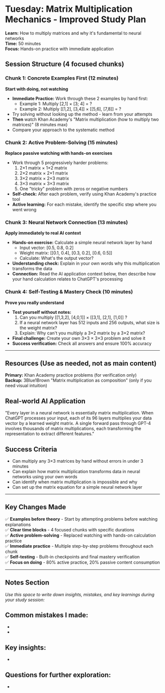 # Tuesday: Matrix Multiplication Mechanics - Improved Study Plan

**Learn:** How to multiply matrices and why it's fundamental to neural networks  
**Time:** 50 minutes  
**Focus:** Hands-on practice with immediate application

## Session Structure (4 focused chunks)

### Chunk 1: Concrete Examples First (12 minutes)
**Start with doing, not watching**
- **Immediate Practice:** Work through these 2 examples by hand first:
  - Example 1: Multiply [2,1] × [3; 4] = ?
  - Example 2: Multiply [[1,2], [3,4]] × [[5,6], [7,8]] = ?
- Try solving without looking up the method - learn from your attempts
- **Then** watch Khan Academy's "Matrix multiplication (how to multiply two matrices)" (8 minutes max)
- Compare your approach to the systematic method

### Chunk 2: Active Problem-Solving (15 minutes)
**Replace passive watching with hands-on exercises**
- Work through 5 progressively harder problems:
  1. 2×1 matrix × 1×2 matrix
  2. 2×2 matrix × 2×1 matrix  
  3. 3×2 matrix × 2×3 matrix
  4. 3×3 matrix × 3×3 matrix
  5. One "tricky" problem with zeros or negative numbers
- **Self-check:** After each problem, verify using Khan Academy's practice tool
- **Active learning:** For each mistake, identify the specific step where you went wrong

### Chunk 3: Neural Network Connection (13 minutes)
**Apply immediately to real AI context**
- **Hands-on exercise:** Calculate a simple neural network layer by hand
  - Input vector: [0.5, 0.8, 0.2]
  - Weight matrix: [[0.1, 0.4], [0.3, 0.2], [0.6, 0.5]]
  - Calculate: What's the output vector?
- **Understanding check:** Explain in your own words why this multiplication transforms the data
- **Connection:** Read the AI application context below, then describe how your hand calculation relates to ChatGPT's processing

### Chunk 4: Self-Testing & Mastery Check (10 minutes)
**Prove you really understand**
- **Test yourself without notes:**
  1. Can you multiply [[1,3,2], [4,0,1]] × [[3,1], [2,1], [1,0]] ?
  2. If a neural network layer has 512 inputs and 256 outputs, what size is the weight matrix?
  3. Explain: Why can't you multiply a 3×2 matrix by a 3×2 matrix?
- **Final challenge:** Create your own 3×3 × 3×3 problem and solve it
- **Success verification:** Check all answers and ensure 100% accuracy

---

## Resources (Use as needed, not as main content)
**Primary:** Khan Academy practice problems (for verification only)  
**Backup:** 3Blue1Brown "Matrix multiplication as composition" (only if you need visual intuition)

## Real-world AI Application
"Every layer in a neural network is essentially matrix multiplication. When ChatGPT processes your input, each of its 96 layers multiplies your data vector by a learned weight matrix. A single forward pass through GPT-4 involves thousands of matrix multiplications, each transforming the representation to extract different features."

## Success Criteria
- Can multiply any 3×3 matrices by hand without errors in under 3 minutes
- Can explain how matrix multiplication transforms data in neural networks using your own words
- Can identify when matrix multiplication is impossible and why
- Can set up the matrix equation for a simple neural network layer

---

## Key Changes Made
✅ **Examples before theory** - Start by attempting problems before watching explanations  
✅ **Clear time blocks** - 4 focused chunks with specific durations  
✅ **Active problem-solving** - Replaced watching with hands-on calculation practice  
✅ **Immediate practice** - Multiple step-by-step problems throughout each chunk  
✅ **Self-testing** - Built-in checkpoints and final mastery verification  
✅ **Focus on doing** - 80% active practice, 20% passive content consumption

---

## Notes Section
*Use this space to write down insights, mistakes, and key learnings during your study session:*

**Common mistakes I made:**
- 
- 
- 

**Key insights:**
- 
- 

**Questions for further exploration:**
- 
- 
